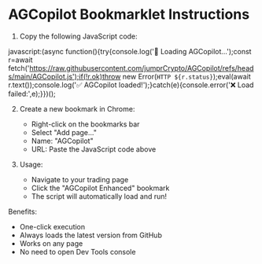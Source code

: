 AGCopilot Bookmarklet Instructions
=====================================

1. Copy the following JavaScript code:

javascript:(async function(){try{console.log('🔄 Loading AGCopilot...');const r=await fetch('https://raw.githubusercontent.com/jumprCrypto/AGCopilot/refs/heads/main/AGCopilot.js');if(!r.ok)throw new Error(`HTTP ${r.status}`);eval(await r.text());console.log('✅ AGCopilot loaded!');}catch(e){console.error('❌ Load failed:',e);}})();

2. Create a new bookmark in Chrome:
   - Right-click on the bookmarks bar
   - Select "Add page..."
   - Name: "AGCopilot"
   - URL: Paste the JavaScript code above

3. Usage:
   - Navigate to your trading page
   - Click the "AGCopilot Enhanced" bookmark
   - The script will automatically load and run!

Benefits:
- One-click execution
- Always loads the latest version from GitHub
- Works on any page
- No need to open Dev Tools console
